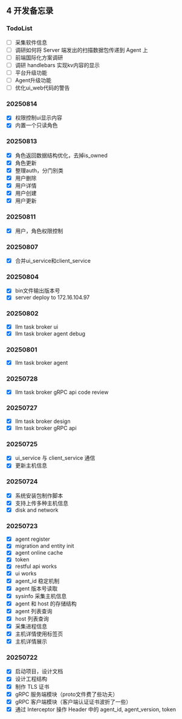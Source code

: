 ## 4 开发备忘录
### TodoList
- [ ] 采集软件信息
- [ ] 调研如何将 Server 端发出的扫描数据包传递到 Agent 上
- [ ] 前端国际化方案调研
- [ ] 调研 handlebars 实现kv内容的显示
- [ ] 平台升级功能
- [ ] Agent升级功能
- [ ] 优化ui_web代码的警告
### 20250814
- [x] 权限控制ui显示内容
- [x] 内置一个只读角色
### 20250813
- [x] 角色返回数据结构优化，去掉is_owned
- [x] 角色更新
- [x] 整理auth，分门别类
- [x] 用户删除
- [x] 用户详情
- [x] 用户创建
- [x] 用户更新
### 20250811
- [x] 用户，角色权限控制
### 20250807
- [x] 合并ui_service和client_service
### 20250804
- [x] bin文件输出版本号
- [x] server deploy to 172.16.104.97
### 20250802
- [x] llm task broker ui
- [x] llm task broker agent debug
### 20250801
- [x] llm task broker agent
### 20250728
- [x] llm task broker gRPC api code review
### 20250727
- [x] llm task broker design
- [x] llm task broker gRPC api
### 20250725
- [x] ui_service 与 client_service 通信
- [x] 更新主机信息
### 20250724
- [x] 系统安装包制作脚本
- [x] 支持上传多种主机信息
- [x] disk and network
### 20250723
- [x] agent register
- [x] migration and entity init
- [x] agent online cache
- [x] token
- [x] restful api works
- [x] ui works
- [x] agent_id 稳定机制
- [x] agent 版本号读取
- [x] sysinfo 采集主机信息
- [x] agent 和 host 的存储结构
- [x] agent 列表查询
- [x] host 列表查询
- [x] 采集进程信息
- [x] 主机详情使用标签页
- [x] 主机详情展示
### 20250722
- [x] 启动项目，设计文档
- [x] 设计工程结构
- [x] 制作 TLS 证书
- [x] gRPC 服务端模块（proto文件费了些功夫）
- [x] gRPC 客户端模块（客户端认证证书波折了一些）
- [x] 通过 Interceptor 操作 Header 中的 agent_id, agent_version, token
